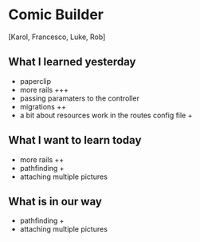 # Comic Builder

[Karol, Francesco, Luke, Rob]

## What I learned yesterday
* paperclip
* more rails +++
* passing paramaters to the controller
* migrations ++
* a bit about resources work in the routes config file +

## What I want to learn today
* more rails ++
* pathfinding +
* attaching multiple pictures

## What is in our way
* pathfinding +
* attaching multiple pictures
